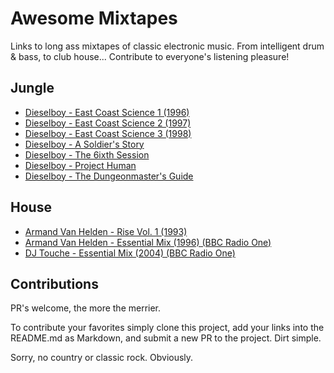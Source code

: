 # Awesome Mixtapes

Links to long ass mixtapes of classic electronic music. From intelligent drum & bass, to club house... Contribute to everyone's listening pleasure! 

## Jungle

- [Dieselboy - East Coast Science 1 (1996)](https://soundcloud.com/dieselboy/ecs1)  
- [Dieselboy - East Coast Science 2 (1997)](https://soundcloud.com/dieselboy/ecs2)  
- [Dieselboy - East Coast Science 3 (1998)](https://soundcloud.com/dieselboy/dieselboy-east-coast-science-3)  
- [Dieselboy - A Soldier's Story](https://soundcloud.com/dieselboy/dieselboy-a-soldiers-story)  
- [Dieselboy - The 6ixth Session](https://soundcloud.com/dieselboy/the-6ixth-session-1)  
- [Dieselboy - Project Human](https://soundcloud.com/dieselboy/project-human)  
- [Dieselboy - The Dungeonmaster's Guide](https://soundcloud.com/dieselboy/dieselboy-the-dungeonmasters-guide)  

## House

- [Armand Van Helden - Rise Vol. 1 (1993)](https://soundcloud.com/togetherboston/armand-van-helden-rise-vol-1)
- [Armand Van Helden - Essential Mix (1996) (BBC Radio One)](https://soundcloud.com/danceisafeelingmusicblog/armand-van-helden-essential-mix-1996-bbc-one)
- [DJ Touche - Essential Mix (2004) (BBC Radio One)](https://www.mixcloud.com/BBCEssentialMix/dj-touche-essential-mix-01022004/)

## Contributions

PR's welcome, the more the merrier.

To contribute your favorites simply clone this project, add your links into the README.md as Markdown, and submit a new PR to the project. Dirt simple.

Sorry, no country or classic rock. Obviously.
